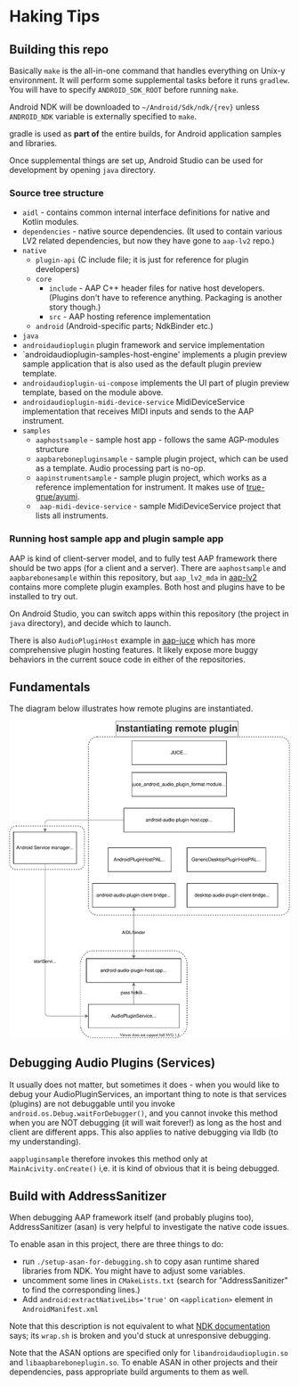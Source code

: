 

# Haking Tips


## Building this repo

Basically `make` is the all-in-one command that handles everything on Unix-y environment. It will perform some supplemental tasks before it runs `gradlew`. You will have to specify `ANDROID_SDK_ROOT` before running `make`.

Android NDK will be downloaded to `~/Android/Sdk/ndk/{rev}` unless `ANDROID_NDK` variable is externally specified to `make`.

gradle is used as **part of** the entire builds, for Android application samples and libraries.

Once supplemental things are set up, Android Studio can be used for development by opening `java` directory.

### Source tree structure

- `aidl` - contains common internal interface definitions for native and Kotlin modules.
- `dependencies` - native source dependencies. (It used to contain various LV2 related dependencies, but now they have gone to `aap-lv2` repo.)
- `native`
  - `plugin-api` (C include file; it is just for reference for plugin developers)
  - `core`
    - `include` - AAP C++ header files for native host developers. (Plugins don't have to reference anything. Packaging is another story though.)
    - `src` - AAP hosting reference implementation
  - `android` (Android-specific parts; NdkBinder etc.)
-  `java`
  - `androidaudioplugin` plugin framework and service implementation
  - `androidaudioplugin-samples-host-engine' implements a plugin preview sample application that is also used as the default plugin preview template.
  - `androidaudioplugin-ui-compose` implements the UI part of plugin preview template, based on the module above.
  - `androidaudioplugin-midi-device-service` MidiDeviceService implementation that receives MIDI inputs and sends to the AAP instrument.
  - `samples`
    - `aaphostsample` - sample host app - follows the same AGP-modules structure
    - `aapbarebonepluginsample` - sample plugin project, which can be used as a template. Audio processing part is no-op.
    - `aapinstrumentsample` - sample plugin project, which works as a reference implementation for instrument. It makes use of [true-grue/ayumi](https://github.com/true-grue/ayumi).
    - ` aap-midi-device-service` - sample MidiDeviceService project that lists all instruments.

 
### Running host sample app and plugin sample app

AAP is kind of client-server model, and to fully test AAP framework there should be two apps (for a client and a server). There are `aaphostsample` and `aapbarebonesample` within this repository, but `aap_lv2_mda` in [aap-lv2](https://github.com/atsushieno/aap-lv2) contains more complete plugin examples. Both host and plugins have to be installed to try out.

On Android Studio, you can switch apps within this repository (the project in `java` directory), and decide which to launch.

There is also `AudioPluginHost` example in [aap-juce](https://github.com/atsushieno/aap-juce) which has more comprehensive plugin hosting features. It likely expose more buggy behaviors in the current souce code in either of the repositories.


## Fundamentals

The diagram below illustrates how remote plugins are instantiated.

![Instantiating remote plugins](images/aap-components.drawio.svg)


## Debugging Audio Plugins (Services)

It usually does not matter, but sometimes it does - when you would like to debug your AudioPluginServices, an important thing to note is that services (plugins) are not debuggable until you invoke `android.os.Debug.waitForDebugger()`, and you cannot invoke this method when you are NOT debugging (it will wait forever!) as long as the host and client are different apps. This also applies to native debugging via lldb (to my understanding).

`aappluginsample` therefore invokes this method only at `MainAcivity.onCreate()` i,e. it is kind of obvious that it is being debugged.

## Build with AddressSanitizer

When debugging AAP framework itself (and probably plugins too), AddressSanitizer (asan) is very helpful to investigate the native code issues.

To enable asan in this project, there are three things to do:

- run `./setup-asan-for-debugging.sh` to copy asan runtime shared libraries from NDK. You might have to adjust some variables.
- uncomment some lines in `CMakeLists.txt` (search for "AddressSanitizer" to find the corresponding lines.)
- Add `android:extractNativeLibs='true'` on `<application>` element in `AndroidManifest.xml`

Note that this description is not equivalent to what [NDK documentation](https://developer.android.com/ndk/guides/asan) says; its `wrap.sh` is broken and you'd stuck at unresponsive debugging.

Note that the ASAN options are specified only for `libandroidaudioplugin.so` and `libaapbareboneplugin.so`. To enable ASAN in other projects and their dependencies, pass appropriate build arguments to them as well.
